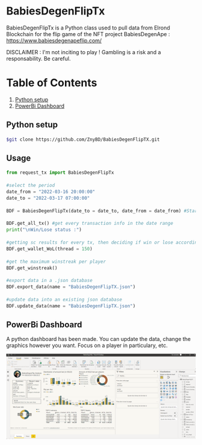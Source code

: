 # BabiesDegenFlipTx

BabiesDegenFlipTx is a Python class used to pull data from Elrond Blockchain for the flip game of the NFT project BabiesDegenApe : 
https://www.babiesdegenapeflip.com/

DISCLAIMER : I'm not inciting to play ! Gambling is a risk and a responsability. Be careful. 

# Table of Contents

1. [Python setup](#my-first-title)
2. [PowerBi Dashboard](#my-second-title)


## Python setup

```bash
$git clone https://github.com/ZnyBD/BabiesDegenFlipTX.git
```

## Usage

```python
from request_tx import BabiesDegenFlipTx

#select the period
date_from = "2022-03-16 20:00:00"
date_to = "2022-03-17 07:00:00"

BDF = BabiesDegenFlipTx(date_to = date_to, date_from = date_from) #Starting session to scrap data from BabiesDegenFlip

BDF.get_all_tx() #get every transaction info in the date range
print("\nWin/Lose status :")

#getting sc results for every tx, then deciding if win or lose according to it
BDF.get_wallet_WoL(thread = 150) 

#get the maximum winstreak per player
BDF.get_winstreak()

#export data in a .json database
BDF.export_data(name = "BabiesDegenFlipTX.json")

#update data into an existing json database
BDF.update_data(name = "BabiesDegenFlipTX.json") 
```

## PowerBi Dashboard

A python dashboard has been made. You can update the data, change the graphics however you want. Focus on a player in particulary, etc. 

![img_1.png](img_readme/powerbi_babies.png)